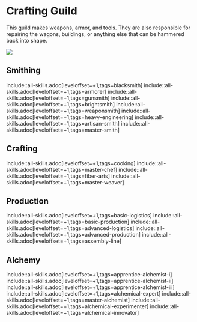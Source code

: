 # Crafting Guild

This guild makes weapons, armor, and tools. They are also responsible for repairing the wagons, buildings, or anything else that can be hammered back into shape.  

![](https://i.imgur.com/cx37W9O.png)


## Smithing

include::all-skills.adoc[leveloffset=+1,tags=blacksmith]
include::all-skills.adoc[leveloffset=+1,tags=armorer]
include::all-skills.adoc[leveloffset=+1,tags=gunsmith]
include::all-skills.adoc[leveloffset=+1,tags=brightsmith]
include::all-skills.adoc[leveloffset=+1,tags=weaponsmith]
include::all-skills.adoc[leveloffset=+1,tags=heavy-engineering]
include::all-skills.adoc[leveloffset=+1,tags=artisan-smith]
include::all-skills.adoc[leveloffset=+1,tags=master-smith]

## Crafting

include::all-skills.adoc[leveloffset=+1,tags=cooking]
include::all-skills.adoc[leveloffset=+1,tags=master-chef]
include::all-skills.adoc[leveloffset=+1,tags=fiber-arts]
include::all-skills.adoc[leveloffset=+1,tags=master-weaver]

## Production 

include::all-skills.adoc[leveloffset=+1,tags=basic-logistics]
include::all-skills.adoc[leveloffset=+1,tags=basic-production]
include::all-skills.adoc[leveloffset=+1,tags=advanced-logistics]
include::all-skills.adoc[leveloffset=+1,tags=advanced-production]
include::all-skills.adoc[leveloffset=+1,tags=assembly-line]

## Alchemy

include::all-skills.adoc[leveloffset=+1,tags=apprentice-alchemist-i]
include::all-skills.adoc[leveloffset=+1,tags=apprentice-alchemist-ii]
include::all-skills.adoc[leveloffset=+1,tags=apprentice-alchemist-iii]
include::all-skills.adoc[leveloffset=+1,tags=alchemical-expert]
include::all-skills.adoc[leveloffset=+1,tags=master-alchemist]
include::all-skills.adoc[leveloffset=+1,tags=alchemical-experimenter]
include::all-skills.adoc[leveloffset=+1,tags=alchemical-innovator]
